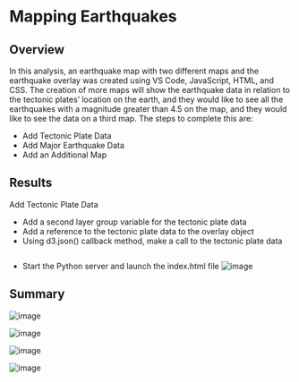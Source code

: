 # Mapping Earthquakes

## Overview
In this analysis, an earthquake map with two different maps and the earthquake overlay was created using VS Code, JavaScript, HTML, and CSS. The creation of more maps will show the earthquake data in relation to the tectonic plates’ location on the earth, and they would like to see all the earthquakes with a magnitude greater than 4.5 on the map, and they would like to see the data on a third map. The steps to complete this are:

- Add Tectonic Plate Data
- Add Major Earthquake Data
- Add an Additional Map

## Results

Add Tectonic Plate Data
- Add a second layer group variable for the tectonic plate data
- Add a reference to the tectonic plate data to the overlay object
- Using d3.json() callback method, make a call to the tectonic plate data
```

```
- Start the Python server and launch the index.html file 
![image](https://user-images.githubusercontent.com/67409852/146695296-11a77209-d79b-4f1f-a242-3af0b1c73837.png)

## Summary

![image](https://user-images.githubusercontent.com/67409852/146695276-277fa2e9-ac54-4531-b56b-aac8453f5541.png)

![image](https://user-images.githubusercontent.com/67409852/146695321-2466b66d-115a-42ea-bd79-f2fbb817cab8.png)

![image](https://user-images.githubusercontent.com/67409852/146695348-ad137d4f-1b5f-4494-a278-f7e35ba371a4.png)

![image](https://user-images.githubusercontent.com/67409852/146695372-dd0232c2-a5ce-423f-a808-d411af042bc2.png)
